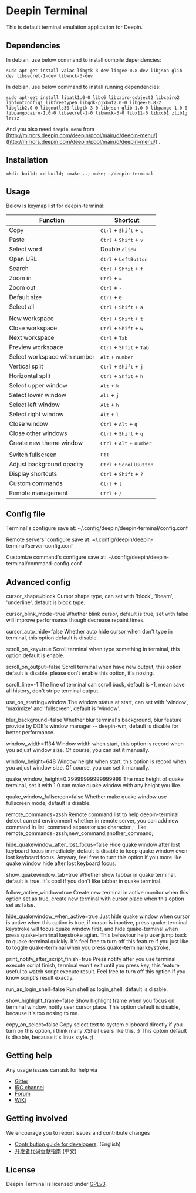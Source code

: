 # Deepin Terminal

This is default terminal emulation application for Deepin.

## Dependencies

In debian, use below command to install compile dependencies:

`sudo apt-get install valac libgtk-3-dev libgee-0.8-dev libjson-glib-dev libsecret-1-dev libwnck-3-dev`

In debian, use below command to install running dependencies:

`sudo apt-get install libatk1.0-0 libc6 libcairo-gobject2 libcairo2 libfontconfig1 libfreetype6 libgdk-pixbuf2.0-0 libgee-0.8-2 libglib2.0-0 libgnutls30 libgtk-3-0 libjson-glib-1.0-0 libpango-1.0-0 libpangocairo-1.0-0 libsecret-1-0 libwnck-3-0 libx11-6 libxcb1 zlib1g lrzsz`

And you also need `deepin-menu` from [http://mirrors.deepin.com/deepin/pool/main/d/deepin-menu/](http://mirrors.deepin.com/deepin/pool/main/d/deepin-menu/) .

## Installation

`mkdir build; cd build; cmake ..; make; ./deepin-terminal`

## Usage

Below is keymap list for deepin-terminal:

| Function					      | Shortcut                            |
|---------------------------------|---------------------------------------------------------|
| Copy                            | <kbd>Ctrl</kbd> + <kbd>Shift</kbd> + <kbd>c</kbd>       |
| Paste                           | <kbd>Ctrl</kbd> + <kbd>Shift</kbd> + <kbd>v</kbd>       |
| Select word                     | Double <kbd>click</kbd>                                 |
| Open URL                        | <kbd>Ctrl</kbd> + <kbd>LeftButton</kbd>                 |
| Search                          | <kbd>Ctrl</kbd> + <kbd>Shfit</kbd> + <kbd>f</kbd>       |
| Zoom in                         | <kbd>Ctrl</kbd> + <kbd>=</kbd>                          |
| Zoom out                        | <kbd>Ctrl</kbd> + <kbd>-</kbd>                          |
| Default size                    | <kbd>Ctrl</kbd> + <kbd>0</kbd>                          |
| Select all                      | <kbd>Ctrl</kbd> + <kbd>Shift</kbd> + <kbd>a</kbd>       |
|                                                                                           |
| New workspace                   | <kbd>Ctrl</kbd> + <kbd>Shift</kbd> + <kbd>t</kbd>       |
| Close workspace                 | <kbd>Ctrl</kbd> + <kbd>Shift</kbd> + <kbd>w</kbd>       |
| Next workspace                  | <kbd>Ctrl</kbd> + <kbd>Tab</kbd>                        |
| Preview workspace               | <kbd>Ctrl</kbd> + <kbd>Shfit</kbd> + <kbd>Tab</kbd>     |
| Select workspace with number    | <kbd>Alt</kbd> + <kbd>number</kbd>                      |
| Vertical split                  | <kbd>Ctrl</kbd> + <kbd>Shift</kbd> + <kbd>j</kbd>       |
| Horizontal split                | <kbd>Ctrl</kbd> + <kbd>Shfit</kbd> + <kbd>h</kbd>       |
| Select upper window             | <kbd>Alt</kbd>  + <kbd>k</kbd>                          |
| Select lower window             | <kbd>Alt</kbd>  + <kbd>j</kbd>                          |
| Select left window              | <kbd>Alt</kbd>  + <kbd>h</kbd>                          |
| Select right window             | <kbd>Alt</kbd>  + <kbd>l</kbd>                          |
| Close window                    | <kbd>Ctrl</kbd> + <kbd>Alt</kbd> + <kbd>q</kbd>         |
| Close other windows             | <kbd>Ctrl</kbd> + <kbd>Shift</kbd> + <kbd>q</kbd>       |
| Create new theme window         | <kbd>Ctrl</kbd> + <kbd>Alt</kbd> + <kbd>number</kbd>    |
|                                                                                           |
| Switch fullscreen               | <kbd>F11</kbd>                                          |
| Adjust background opacity       | <kbd>Ctrl</kbd> + <kbd>ScrollButton</kbd>               |
| Display shortcuts               | <kbd>Ctrl</kbd> + <kbd>Shift</kbd> + <kbd>?</kbd>       |
| Custom commands                 | <kbd>Ctrl</kbd> + <kbd>\[</kbd>                         |
| Remote management               | <kbd>Ctrl</kbd> + <kbd>/</kbd>                          |

## Config file
Terminal's configure save at:
~/.config/deepin/deepin-terminal/config.conf

Remote servers' configure save at:
~/.config/deepin/deepin-terminal/server-config.conf

Customize command's configure save at:
~/.config/deepin/deepin-terminal/command-config.conf

## Advanced config
cursor_shape=block
Cursor shape type, can set with 'block', 'ibeam', 'underline', default is block type.

cursor_blink_mode=true
Whether blink cursor, default is true, set with false will improve performance though decrease repaint times.

cursor_auto_hide=false
Whether auto hide cursor when don't type in terminal, this option default is disable.

scroll_on_key=true
Scroll terminal when type something in terminal, this option default is enable.

scroll_on_output=false
Scroll terminal when have new output, this option default is disable, please don't enable this option, it's nosing.

scroll_line=-1
The line of terminal can scroll back, default is -1, mean save all history, don't stripe terminal output.

use_on_starting=window
The window status at start, can set with 'window', 'maximize' and 'fullscreen', default is 'window'.

blur_background=false
Whether blur terminal's background, blur feature provide by DDE's window manager -- deepin-wm, default is disable for better performance.  

window_width=1134
Window width when start, this option is record when you adjust window size.
Of course, you can set it manually.

window_height=648
Window height when start, this option is record when you adjust window size.
Of course, you can set it manually.

quake_window_height=0.29999999999999999
The max height of quake terminal, set it with 1.0 can make quake window with any height you like.

quake_window_fullscreen=false
Whether make quake window use fullscreen mode, default is disable.

remote_commands=zssh
Remote command list to help deepin-terminal detect current environment whether in remote server, you can add new command in list, command separator use character ; ,
like remote_commands=zssh;new_command;another_command;

hide_quakewindow_after_lost_focus=false
Hide quake window after lost keyboard focus immediately, default is disable to keep quake window even lost keyboard focus.
Anyway, feel free to turn this option if you more like quake window hide after lost keyboard focus.

show_quakewindow_tab=true
Whether show tabbar in quake terminal, default is true. It's cool if you don't like tabbar in quake terminal.

follow_active_window=true
Create new terminal in active monitor when this option set as true, create new terminal with cursor place when this option set as false.

hide_quakewindow_when_active=true
Just hide quake window when cursor is active when this option is true, if cursor is inactive, press quake-terminal keystroke will focus quake window first, and hide quake-terminal when press quake-temrinal keystroke agian.
This behaviour help user jump back to quake-terminal quickly.
It's feel free to turn off this feature if you just like to toggle quake-terminal when you press quake-terminal keystroke.


print_notify_after_script_finish=true
Press notify after you use terminal execute script finish, terminal won't exit until you press key, this feature useful to watch script execute result.
Feel free to turn off this option if you know script's result exactly.

run_as_login_shell=false
Run shell as login_shell, default is disable.

show_highlight_frame=false
Show highlight frame when you focus on terminal window, notify user cursor place.
This option default is disable, because it's too nosing to me.

copy_on_select=false
Copy select text to system clipboard directly if you turn on this option, i think many XShell users like this. ;) 
This optoin default is disable, because it's linux style. ;)

## Getting help

Any usage issues can ask for help via

* [Gitter](https://gitter.im/orgs/linuxdeepin/rooms)
* [IRC channel](https://webchat.freenode.net/?channels=deepin)
* [Forum](https://bbs.deepin.org)
* [WiKi](https://wiki.deepin.org/)

## Getting involved

We encourage you to report issues and contribute changes

* [Contribution guide for developers](https://github.com/linuxdeepin/developer-center/wiki/Contribution-Guidelines-for-Developers-en). (English)
* [开发者代码贡献指南](https://github.com/linuxdeepin/developer-center/wiki/Contribution-Guidelines-for-Developers) (中文)

## License

Deepin Terminal is licensed under [GPLv3](LICENSE).
